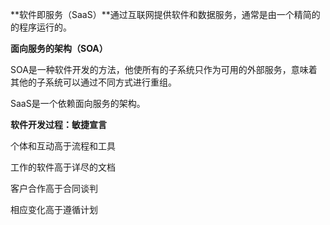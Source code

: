 **软件即服务（SaaS）**通过互联网提供软件和数据服务，通常是由一个精简的的程序运行的。

**面向服务的架构（SOA）**

SOA是一种软件开发的方法，他使所有的子系统只作为可用的外部服务，意味着其他的子系统可以通过不同方式进行重组。

SaaS是一个依赖面向服务的架构。



**软件开发过程：敏捷宣言**

个体和互动高于流程和工具

工作的软件高于详尽的文档

客户合作高于合同谈判

相应变化高于遵循计划

